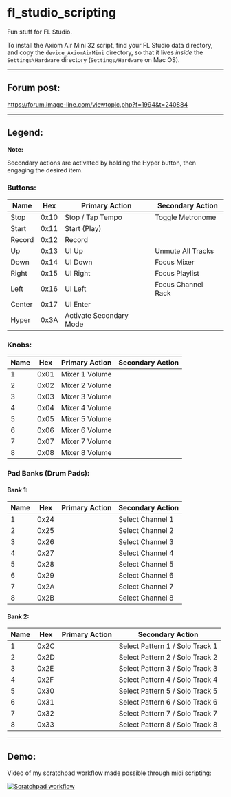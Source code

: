 # fl_studio_scripting

Fun stuff for FL Studio.

To install the Axiom Air Mini 32 script, find your FL Studio data directory, and copy the `device_AxiomAirMini` directory, so that it lives _inside_ the `Settings\Hardware` directory (`Settings/Hardware` on Mac OS).

---

## Forum post:

https://forum.image-line.com/viewtopic.php?f=1994&t=240884

---

## Legend:

**Note:**

Secondary actions are activated by holding the Hyper
button, then engaging the desired item.

### Buttons:

| Name   | Hex  | Primary Action          | Secondary Action   |
| ------ | ---- | ----------------------- | ------------------ |
| Stop   | 0x10 | Stop / Tap Tempo        | Toggle Metronome   |
| Start  | 0x11 | Start (Play)            |                    |
| Record | 0x12 | Record                  |                    |
| Up     | 0x13 | UI Up                   | Unmute All Tracks  |
| Down   | 0x14 | UI Down                 | Focus Mixer        |
| Right  | 0x15 | UI Right                | Focus Playlist     |
| Left   | 0x16 | UI Left                 | Focus Channel Rack |
| Center | 0x17 | UI Enter                |                    |
| Hyper  | 0x3A | Activate Secondary Mode |                    |

### Knobs:

| Name | Hex  | Primary Action | Secondary Action |
| ---- | ---- | -------------- | ---------------- |
| 1    | 0x01 | Mixer 1 Volume |                  |
| 2    | 0x02 | Mixer 2 Volume |                  |
| 3    | 0x03 | Mixer 3 Volume |                  |
| 4    | 0x04 | Mixer 4 Volume |                  |
| 5    | 0x05 | Mixer 5 Volume |                  |
| 6    | 0x06 | Mixer 6 Volume |                  |
| 7    | 0x07 | Mixer 7 Volume |                  |
| 8    | 0x08 | Mixer 8 Volume |                  |

### Pad Banks (Drum Pads):

#### Bank 1:

| Name | Hex  | Primary Action | Secondary Action |
| ---- | ---- | -------------- | ---------------- |
| 1    | 0x24 |                | Select Channel 1 |
| 2    | 0x25 |                | Select Channel 2 |
| 3    | 0x26 |                | Select Channel 3 |
| 4    | 0x27 |                | Select Channel 4 |
| 5    | 0x28 |                | Select Channel 5 |
| 6    | 0x29 |                | Select Channel 6 |
| 7    | 0x2A |                | Select Channel 7 |
| 8    | 0x2B |                | Select Channel 8 |

#### Bank 2:

| Name | Hex  | Primary Action | Secondary Action                |
| ---- | ---- | -------------- | ------------------------------- |
| 1    | 0x2C |                | Select Pattern 1 / Solo Track 1 |
| 2    | 0x2D |                | Select Pattern 2 / Solo Track 2 |
| 3    | 0x2E |                | Select Pattern 3 / Solo Track 3 |
| 4    | 0x2F |                | Select Pattern 4 / Solo Track 4 |
| 5    | 0x30 |                | Select Pattern 5 / Solo Track 5 |
| 6    | 0x31 |                | Select Pattern 6 / Solo Track 6 |
| 7    | 0x32 |                | Select Pattern 7 / Solo Track 7 |
| 8    | 0x33 |                | Select Pattern 8 / Solo Track 8 |

---

## Demo:

Video of my scratchpad workflow made possible through midi scripting:

[![Scratchpad workflow](https://img.youtube.com/vi/VGsCKOv_wKg/0.jpg)](https://www.youtube.com/watch?v=VGsCKOv_wKg)
